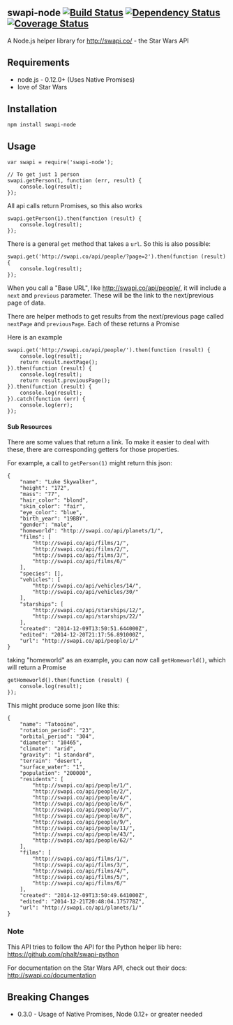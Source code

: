 ## swapi-node [![Build Status](https://travis-ci.org/salty-pig/swapi-node.svg)](https://travis-ci.org/salty-pig/swapi-node) [![Dependency Status](https://david-dm.org/salty-pig/swapi-node.png)](https://david-dm.org/salty-pig/swapi-node) [![Coverage Status](https://coveralls.io/repos/salty-pig/swapi-node/badge.svg?branch=master&service=github)](https://coveralls.io/github/salty-pig/swapi-node?branch=master)

A Node.js helper library for http://swapi.co/ - the Star Wars API


## Requirements

* node.js - 0.12.0+ (Uses Native Promises)
* love of Star Wars


## Installation

    npm install swapi-node


## Usage

    var swapi = require('swapi-node');

    // To get just 1 person
    swapi.getPerson(1, function (err, result) {
        console.log(result);
    });


All api calls return Promises, so this also works

    swapi.getPerson(1).then(function (result) {
        console.log(result);
    });


There is a general `get` method that takes a `url`.  So this is also possible:

    swapi.get('http://swapi.co/api/people/?page=2').then(function (result) {
        console.log(result);
    });

When you call a "Base URL", like http://swapi.co/api/people/, it will include a `next` and `previous` parameter.  These will be the link to the next/previous page of data.

There are helper methods to get results from the next/previous page called `nextPage` and `previousPage`.  Each of these returns a Promise

Here is an example

    swapi.get('http://swapi.co/api/people/').then(function (result) {
        console.log(result);
        return result.nextPage();
    }).then(function (result) {
        console.log(result);
        return result.previousPage();
    }).then(function (result) {
        console.log(result);
    }).catch(function (err) {
        console.log(err);
    });


#### Sub Resources

There are some values that return a link.  To make it easier to deal with these, there are corresponding getters for those properties.

For example,  a call to `getPerson(1)` might return this json:

    {
        "name": "Luke Skywalker",
        "height": "172",
        "mass": "77",
        "hair_color": "blond",
        "skin_color": "fair",
        "eye_color": "blue",
        "birth_year": "19BBY",
        "gender": "male",
        "homeworld": "http://swapi.co/api/planets/1/",
        "films": [
            "http://swapi.co/api/films/1/",
            "http://swapi.co/api/films/2/",
            "http://swapi.co/api/films/3/",
            "http://swapi.co/api/films/6/"
        ],
        "species": [],
        "vehicles": [
            "http://swapi.co/api/vehicles/14/",
            "http://swapi.co/api/vehicles/30/"
        ],
        "starships": [
            "http://swapi.co/api/starships/12/",
            "http://swapi.co/api/starships/22/"
        ],
        "created": "2014-12-09T13:50:51.644000Z",
        "edited": "2014-12-20T21:17:56.891000Z",
        "url": "http://swapi.co/api/people/1/"
    }

taking "homeworld" as an example,  you can now call `getHomeworld()`, which will return a Promise

    getHomeworld().then(function (result) {
        console.log(result);
    });

This might produce some json like this:


    {
        "name": "Tatooine",
        "rotation_period": "23",
        "orbital_period": "304",
        "diameter": "10465",
        "climate": "arid",
        "gravity": "1 standard",
        "terrain": "desert",
        "surface_water": "1",
        "population": "200000",
        "residents": [
            "http://swapi.co/api/people/1/",
            "http://swapi.co/api/people/2/",
            "http://swapi.co/api/people/4/",
            "http://swapi.co/api/people/6/",
            "http://swapi.co/api/people/7/",
            "http://swapi.co/api/people/8/",
            "http://swapi.co/api/people/9/",
            "http://swapi.co/api/people/11/",
            "http://swapi.co/api/people/43/",
            "http://swapi.co/api/people/62/"
        ],
        "films": [
            "http://swapi.co/api/films/1/",
            "http://swapi.co/api/films/3/",
            "http://swapi.co/api/films/4/",
            "http://swapi.co/api/films/5/",
            "http://swapi.co/api/films/6/"
        ],
        "created": "2014-12-09T13:50:49.641000Z",
        "edited": "2014-12-21T20:48:04.175778Z",
        "url": "http://swapi.co/api/planets/1/"
    }

### Note

This API tries to follow the API for the Python helper lib here: https://github.com/phalt/swapi-python

For documentation on the Star Wars API, check out their docs:  http://swapi.co/documentation

## Breaking Changes

- 0.3.0 - Usage of Native Promises, Node 0.12+ or greater needed
